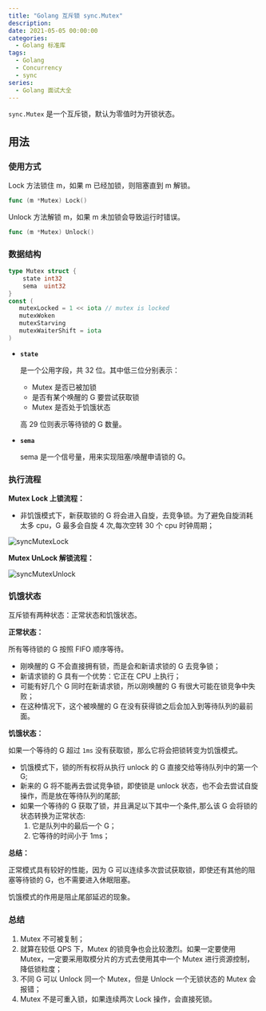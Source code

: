 ```yaml
---
title: "Golang 互斥锁 sync.Mutex"
description: 
date: 2021-05-05 00:00:00
categories:
  - Golang 标准库
tags:
  - Golang
  - Concurrency
  - sync
series:	
  - Golang 面试大全
---
```


`sync.Mutex` 是一个互斥锁，默认为零值时为开锁状态。

<!--more-->

## 用法

### 使用方式

Lock 方法锁住 m，如果 m 已经加锁，则阻塞直到 m 解锁。

```go
func (m *Mutex) Lock()
```

Unlock 方法解锁 m，如果 m 未加锁会导致运行时错误。

```go
func (m *Mutex) Unlock()
```

### 数据结构

```go
type Mutex struct {
    state int32
    sema  uint32
}
const (
   mutexLocked = 1 << iota // mutex is locked
   mutexWoken
   mutexStarving
   mutexWaiterShift = iota
)
```

- **`state`**

  是一个公用字段，共 32 位。其中低三位分别表示：

  - Mutex 是否已被加锁
  - 是否有某个唤醒的 G 要尝试获取锁
  - Mutex 是否处于饥饿状态

  高 29 位则表示等待锁的 G 数量。

- **`sema`**

  sema 是一个信号量，用来实现阻塞/唤醒申请锁的 G。

### 执行流程

**Mutex Lock 上锁流程：**

- 非饥饿模式下，新获取锁的 G 将会进入自旋，去竞争锁。为了避免自旋消耗太多 cpu，G 最多会自旋 4 次,每次空转 30 个 cpu 时钟周期；

![syncMutexLock](../../../assets/go/syncMutexLock.webp)

**Mutex UnLock 解锁流程：**

![syncMutexUnlock](../../../assets/go/syncMutexUnlock.webp)

### 饥饿状态

互斥锁有两种状态：正常状态和饥饿状态。

**正常状态：**

所有等待锁的 G 按照 FIFO 顺序等待。

- 刚唤醒的 G 不会直接拥有锁，而是会和新请求锁的 G 去竞争锁；
- 新请求锁的 G 具有一个优势：它正在 CPU 上执行；
- 可能有好几个 G 同时在新请求锁，所以刚唤醒的 G 有很大可能在锁竞争中失败；
- 在这种情况下，这个被唤醒的 G 在没有获得锁之后会加入到等待队列的最前面。

**饥饿状态：**

如果一个等待的 G 超过 `1ms` 没有获取锁，那么它将会把锁转变为饥饿模式。

- 饥饿模式下，锁的所有权将从执行 unlock 的 G 直接交给等待队列中的第一个 G;
- 新来的 G 将不能再去尝试竞争锁，即使锁是 unlock 状态，也不会去尝试自旋操作，而是放在等待队列的尾部;
- 如果一个等待的 G 获取了锁，并且满足以下其中一个条件,那么该 G 会将锁的状态转换为正常状态:
  1. 它是队列中的最后一个 G；
  2. 它等待的时间小于 1ms；

**总结：**

正常模式具有较好的性能，因为 G 可以连续多次尝试获取锁，即使还有其他的阻塞等待锁的 G，也不需要进入休眠阻塞。

饥饿模式的作用是阻止尾部延迟的现象。

### 总结

1. Mutex 不可被复制；
2. 就算在较低 QPS 下，Mutex 的锁竞争也会比较激烈。如果一定要使用 Mutex，一定要采用取模分片的方式去使用其中一个 Mutex 进行资源控制，降低锁粒度；
3. 不同 G 可以 Unlock 同一个 Mutex，但是 Unlock 一个无锁状态的 Mutex 会报错；
4. Mutex 不是可重入锁，如果连续两次 Lock 操作，会直接死锁。

